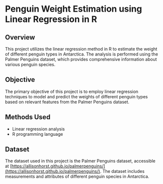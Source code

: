 # Penguin Weight Estimation using Linear Regression in R

## Overview

This project utilizes the linear regression method in R to estimate the weight of different penguin types in Antarctica. The analysis is performed using the Palmer Penguins dataset, which provides comprehensive information about various penguin species.

## Objective

The primary objective of this project is to employ linear regression techniques to model and predict the weights of different penguin types based on relevant features from the Palmer Penguins dataset.

## Methods Used

- Linear regression analysis
- R programming language

## Dataset

The dataset used in this project is the Palmer Penguins dataset, accessible at [https://allisonhorst.github.io/palmerpenguins/](https://allisonhorst.github.io/palmerpenguins/). The dataset includes measurements and attributes of different penguin species in Antarctica.
